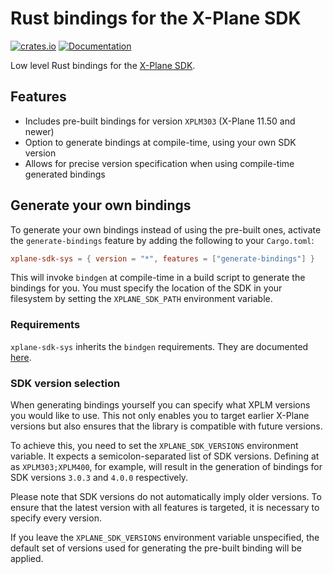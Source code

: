 # Rust bindings for the X-Plane SDK

[![crates.io](https://img.shields.io/crates/v/xplane-sdk-sys)](https://crates.io/crates/xplane-sdk-sys)
[![Documentation](https://img.shields.io/docsrs/xplane-sdk-sys)](https://docs.rs/xplane-sdk-sys/)

Low level Rust bindings for the [X-Plane SDK](https://developer.x-plane.com/sdk/).

## Features

* Includes pre-built bindings for version `XPLM303` (X-Plane 11.50 and newer)
* Option to generate bindings at compile-time, using your own SDK version
* Allows for precise version specification when using compile-time generated bindings

## Generate your own bindings

To generate your own bindings instead of using the pre-built ones, activate the `generate-bindings` feature by adding
the following to your `Cargo.toml`:

```toml
xplane-sdk-sys = { version = "*", features = ["generate-bindings"] }
```

This will invoke `bindgen` at compile-time in a build script to generate the bindings for you. You must specify the
location of the SDK in your filesystem by setting the `XPLANE_SDK_PATH` environment variable.

### Requirements

`xplane-sdk-sys` inherits the `bindgen` requirements. They are
documented [here](https://rust-lang.github.io/rust-bindgen/requirements.html).

### SDK version selection

When generating bindings yourself you can specify what XPLM versions you would like to use. This not only enables you to
target earlier X-Plane versions but also ensures that the library is compatible with future versions.

To achieve this, you need to set the `XPLANE_SDK_VERSIONS` environment variable. It expects a semicolon-separated list
of SDK versions. Defining at as `XPLM303;XPLM400`, for example, will result in the generation of bindings for SDK
versions `3.0.3` and `4.0.0` respectively.

Please note that SDK versions do not automatically imply older versions. To ensure that the latest version with all
features is targeted, it is necessary to specify every version.

If you leave the `XPLANE_SDK_VERSIONS` environment variable unspecified, the default set of versions used for generating
the pre-built binding will be applied.